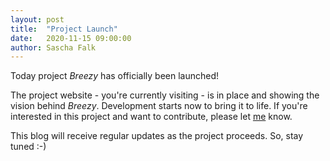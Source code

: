 ```yaml
---
layout: post
title:  "Project Launch"
date:   2020-11-15 09:00:00
author: Sascha Falk
---
```


Today project *Breezy* has officially been launched!

The project website - you're currently visiting - is in place and showing the vision behind *Breezy*.
Development starts now to bring it to life. If you're interested in this project and want to contribute,
please let [me](mailto:sascha@falk-online.eu) know.

This blog will receive regular updates as the project proceeds. So, stay tuned :-)
